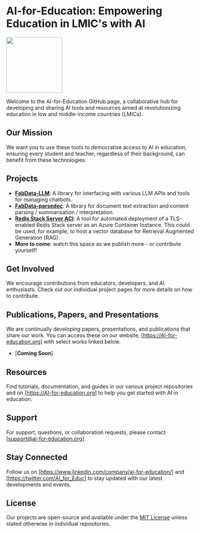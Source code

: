 # AI-for-Education: Empowering Education in LMIC's with AI

<img src="https://github.com/AI-for-Education/.github/assets/61157781/c0daa570-85b6-4c1e-8439-474da43b50c7" width="150" height="150">


Welcome to the AI-for-Education GitHub page, a collaborative hub for developing and sharing AI tools and resources aimed at revolutionizing education in low and middle-income countries (LMICs).
 


## Our Mission
We want you to use these tools to democratise access to AI in education, ensuring every student and teacher, regardless of their background, can benefit from these technologies.

## Projects
- [**FabData-LLM**](https://github.com/AI-for-Education/fabdata-llm): A library for interfacing with various LLM APIs and tools for managing chatbots.
- [**FabData-parsedoc**](https://github.com/AI-for-Education/fabdata-parsedoc): A library for document text extraction and content parsing / summarisation / interpretation.
- [**Redis Stack Server ACI**](https://github.com/AI-for-Education/redis-stack-server-ACI): A tool for automated deployment of a TLS-enabled Redis Stack server as an Azure Container Instance. This could be used, for example, to host a vector database for Retrieval Augmented Generation (RAG).
- **More to come**: watch this space as we publish more - or contribute yourself!

## Get Involved
We encourage contributions from educators, developers, and AI enthusiasts. Check out our individual project pages for more details on how to contribute.

## Publications, Papers, and Presentations
We are continually developing papers, presentations, and publications that share our work. You can access these on our website, [https://AI-for-education.org] with select works linked below. 
- [**Coming Soon**]

## Resources
Find tutorials, documentation, and guides in our various project repositories and on [https://AI-for-education.org] to help you get started with AI in education.

## Support
For support, questions, or collaboration requests, please contact [support@ai-for-education.org].

## Stay Connected
Follow us on [https://www.linkedin.com/company/ai-for-education/] and [https://twitter.com/AI_for_Educ] to stay updated with our latest developments and events.

## License
Our projects are open-source and available under the [MIT License](LICENSE.md) unless stated otherwise in individual repositories.
